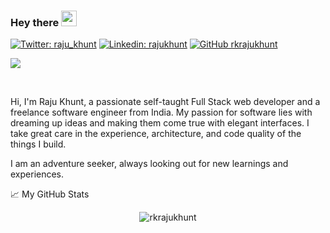 ### Hey there <img src="https://media.giphy.com/media/hvRJCLFzcasrR4ia7z/giphy.gif" width="25px">

[![Twitter: raju_khunt](https://img.shields.io/twitter/follow/raju_khunt?style=social)](https://twitter.com/raju_khunt)
[![Linkedin: rajukhunt](https://img.shields.io/badge/-rkrajukhunt-blue?style=flat-square&logo=Linkedin&logoColor=white&link=https://www.linkedin.com/in/rajukhunt/)](https://www.linkedin.com/in/rajukhunt/)
[![GitHub rkrajukhunt](https://img.shields.io/github/followers/rkrajukhunt?label=follow&style=social)](https://github.com/rkrajukhunt)


![](https://visitor-badge.glitch.me/badge?page_id=rkrajukhunt.rkrajukhunt)

<br />

Hi, I'm Raju Khunt, a passionate self-taught Full Stack web developer and a freelance software engineer from India. My passion for software lies with dreaming up ideas and making them come true with elegant interfaces. I take great care in the experience, architecture, and code quality of the things I build.

I am an adventure seeker, always looking out for new learnings and experiences.

📈 My GitHub Stats

<p align="center"> <img src="https://github-readme-stats.vercel.app/api?username=rkrajukhunt&show_icons=true&theme=gotham" alt="rkrajukhunt" />
